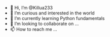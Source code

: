 - 👋 Hi, I’m @Killua233 
- 👀 I’m curious and interested in the world
- 🌱 I’m currently learning Python fundamentals
- 💞️ I’m looking to collaborate on ...
- 📫 How to reach me ...

<!---
Killua233/Killua233 is a ✨ special ✨ repository because its `README.md` (this file) appears on your GitHub profile.
You can click the Preview link to take a look at your changes.
--->
